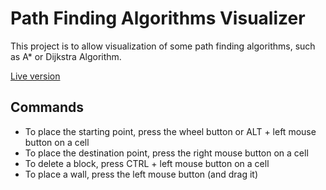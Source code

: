 # Path Finding Algorithms Visualizer

This project is to allow visualization of some path finding algorithms, such as A* or Dijkstra Algorithm.


[Live version](https://fioriandrea.github.io/path_finding/)


## Commands

* To place the starting point, press the wheel button or ALT + left mouse button on a cell
* To place the destination point, press the right mouse button on a cell
* To delete a block, press CTRL + left mouse button on a cell
* To place a wall, press the left mouse button (and drag it)
